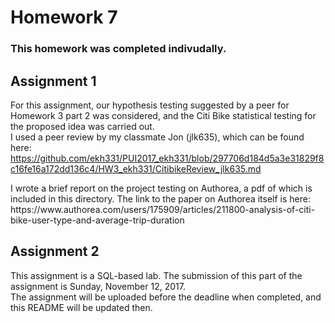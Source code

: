# Homework 7

### This homework was completed indivudally.

## Assignment 1

For this assignment, our hypothesis testing suggested by a peer for Homework 3 part 2 was considered, 
and the Citi Bike statistical testing for the proposed idea was carried out.<br>
I used a peer review by my classmate Jon (jlk635), which can be found here: https://github.com/ekh331/PUI2017_ekh331/blob/297706d184d5a3e31829f8c16fe16a172dd136c4/HW3_ekh331/CitibikeReview_jlk635.md

<p>
I wrote a brief report on the project testing on Authorea, a pdf of which is included in this directory.
The link to the paper on Authorea itself is here: https://www.authorea.com/users/175909/articles/211800-analysis-of-citi-bike-user-type-and-average-trip-duration

<p>

## Assignment 2

This assignment is a SQL-based lab. The submission of this part of the assignment is Sunday, November 12, 2017. <br>
The assignment will be uploaded before the deadline when completed, and this README will be updated then.
